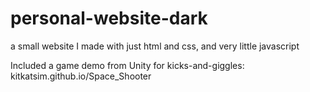 # personal-website-dark
a small website I made with just html and css, and very little javascript

Included a game demo from Unity for kicks-and-giggles:
kitkatsim.github.io/Space_Shooter
